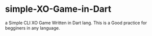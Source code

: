 # simple-XO-Game-in-Dart
a Simple CLI XO Game Written in Dart lang.
This is a Good practice for begginers in any language.
